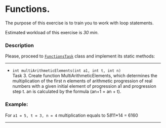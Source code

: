 # Functions.

The purpose of this exercise is to train you to work with loop statements.

Estimated workload of this exercise is _30 min_.

### Description
Please, proceed to [`FunctionsTask`](src/main/java/com/epam/rd/autotasks/FunctionsTask.java) class
and implement its static methods:

---

* `int multiArithmeticElements(int a1, int t, int n)`\
Task 3.
Create function MultiArithmeticElements, which determines the multiplication of the first n elements
of arithmetic progression of real numbers with a given initial element of progression a1 and progression
step t. an is calculated by the formula (an+1 = an + t).

###  Example:
For `a1 = 5, t = 3, n = 4` multiplication equals to 5*8*11*14 = 6160

---
